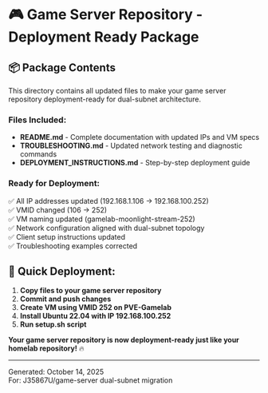 # 🎮 Game Server Repository - Deployment Ready Package

## 📦 **Package Contents**

This directory contains all updated files to make your game server repository deployment-ready for dual-subnet architecture.

### **Files Included:**
- **README.md** - Complete documentation with updated IPs and VM specs
- **TROUBLESHOOTING.md** - Updated network testing and diagnostic commands  
- **DEPLOYMENT_INSTRUCTIONS.md** - Step-by-step deployment guide

### **Ready for Deployment:**
✅ All IP addresses updated (192.168.1.106 → 192.168.100.252)  
✅ VMID changed (106 → 252)  
✅ VM naming updated (gamelab-moonlight-stream-252)  
✅ Network configuration aligned with dual-subnet topology  
✅ Client setup instructions updated  
✅ Troubleshooting examples corrected  

## 🚀 **Quick Deployment:**

1. **Copy files to your game server repository**
2. **Commit and push changes**  
3. **Create VM using VMID 252 on PVE-Gamelab**
4. **Install Ubuntu 22.04 with IP 192.168.100.252**
5. **Run setup.sh script**

**Your game server repository is now deployment-ready just like your homelab repository!** 🔥

---
Generated: October 14, 2025  
For: J35867U/game-server dual-subnet migration